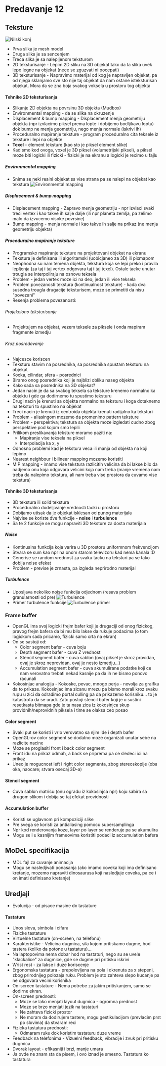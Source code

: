 # Predavanje 12

## Teksture
![Nilski konj](img/nilski-konj.png)
- Prva slika je mesh model
- Druga slika je sa sencenjem
- Treca slika je sa nalepljenom teksturom
- 2D teksturisanje - Lepim 2D sliku na 3D objekat tako da ta slika uvek lepo legne na objekat (nece se zguzvati ni pocepati)
- 3D teksturisanje - Napravimo materijal od kog je napravljen objekat, pa od njega sklanjamo sve sto nije taj objekat da nam ostane isteksturisan objekat. Mora da se zna boja svakog voksela u prostoru tog objekta

#### Tehnike 2D teksturisanja
- Slikanje 2D objekta na povrsinu 3D objekta (Mudbox)
- Environmental mapping - da se slika na okruzenje
- Displacement & bump mapping - Displacement menja geometriju objekta (npr izvlacimo piksel prema lopte i dobijemo bodljikavu loptu) dok bump ne menja geometriju, nego menja normale (iskrivi ih)
- Proceduralno mapiranje teksture - program proceduralno cita teksele iz teksture i lepi na objekte
- **Texel** - element teksture (kao sto je piksel element slike)
- Kad smo kod ovoga, voxel je 3D piksel (volumetrijski piksel), a piksel moze biti logicki ili fizicki - fizicki je na ekranu a logicki je recimo u fajlu

##### Environmental mapping
- Snima se neki realni objekat sa vise strana pa se nalepi na objekat kao tekstura
![Environmental mapping](img/environmental-mapping.png)

##### Displacement & bump mapping
- Displacement mapping - Zapravo menja geometriju - npr izvlaci svaki treci vertex i kao takve ih salje dalje (ili npr planeta zemlja, pa zelimo malo da izvucemo visoke povrsine)
- Bump mapping - menja normale i kao takve ih salje na prikaz (ne menja geometriju objekta)

##### Proceduralno mapiranje teksture
- Programsko mapiranje teksture na projektovani objekat na ekranu
- Tekstura je definisana ili algoritamski (uobicjaneo za 3D) ili pixmapom
- Neophodna su nam temena objekta, tekstura koja se lepi preko i pravila lepljenja (za taj i taj vertex odgovara taj i taj texel). Ostale tacke unutar trougla se interpoliraju na osnovu teksela
- Problem - jedan vertex moze ici na deo, jedan ili vise teksela
- Problem povezanosti tekstura (kontinualnost teksture) - kada dva susedna trougla drugacije teksturisem, moze se primetiti da nisu "povezani"
- Resenja problema povezanosti:

###### Projekciono teksturisanje
- Projektujem na objekat, vezem teksele za piksele i onda mapiram fragmente izmedju

###### Kroz posredovanje
- Najcesce koriscen
- Teksturu stavim na posrednika, sa posrednika spustam teksturu na objekat
- Kocka, cilindar, sfera - posrednici
- Biramo onog posrednika koji je najblizi obliku naseg objekta
- Kako sada sa posrednika na 3D objekat?
- Jedan nacin je da sa svakog teksela sa teksture krenemo normalno ka objektu i gde ga dodirnemo tu spustimo teksturu
- Drugi nacin je krenuti sa objekta normalno na teksturu i koga dotaknemo na teksturi to spustimo na objekat
- Treci nacin je krenuti iz centroida objekta krenuti radijalno ka teksturi
- Problem - aliasingom mozemo da promenimo pattern teksture
- Problem - perspektiva; tekstura sa objekta moze izgledati cudno zbog perspektive pod kojom smo lepili
- Prilikom preslikavanja teksture moramo paziti na:
    - Mapiranje vise teksela na piksel
    - Interpolacija ka x, y
- Odnosno problemi kad je tekstura veca ili manja od objekta na koji lepimo
- Nearest neighbour i bilinear mapping mozemo koristiti
- MIP mapping - imamo vise tekstura razlicitih velicina da bi lakse bilo da nadjemo onu koja odgovara velicini koja nam treba (manje vremena nam treba da nalepimo teksturu, ali nam treba vise prostora da cuvamo vise tekstura)

#### Tehnike 3D teksturisanja
- 3D tekstura ili solid tekstura
- Proceduralno dodeljivanje vrednosti tacki u prostoru
- Dobijamo utisak da je objekat isklesan od punog materijala
- Najvise se koriste dve funkcije - **noise** i **turbulence**
- Sa te 2 funkcije se mogu napraviti 3D teksture za dosta materijala

##### Noise
- Kontinualna funkcija koja varira u 3D prostoru uniformnom frekvencijom
- Stvara se sum kao npr na onom starom televizoru kad nema kanala :D
- Generise se random vrednost za svaku tacku na teksturi pa se tako dobija noise efekat
- Problem - previse je zrnasta, pa izgleda neprirodno materijal

##### Turbulence
- Uposljava nekoliko noise funkcija odjednom (resava problem granularnosti od pre)
![Turbulence](img/turbulence.png)
- Primer turbulence funkcije
![Turbulence primer](img/turbulence-primer.png)

### Frame buffer
- OpenGL ima svoj logicki frejm bafer koji je drugaciji od onog fizickog, pravog frejm bafera da bi mu bilo lakse da rukuje podacima (o tom logickom sada pricamo, fizicki samo crta na ekran)
- On se sastoji od:
    - Color segment bafer - cuva boju
    - Depth segment bafer - cuva Z vrednost
    - Stencil segment bafer - cuva sablon (ovaj piksel je skroz providan, ovaj je skroz neprovidan, ovaj je nesto izmedju...)
    - Accumulation segment bafer - cuva akumulirane podatke koji ce nam verovatno trebati nekad kasnije pa da ih ne bismo ponovo racunali
- Kokosinjac analogija - Kokoske, pevac, mnogo perja - nevolja za graifku da to prikaze. Kokosinjac ima zicanu mrezu pa bismo morali kroz svaku rupu u zici da odradimo portal culling pa da prikazemo korisniku... to je katastrofa da se uradi. Zato postoji stencil bafer koji je u sustini resetkasta bitmapa gde je ta nasa zica iz kokosinjca skup providnih/neprovidnih piksela i time se olaksa ceo posao

#### Color segment
- Svaki put se koristi i vrlo verovatno sa njim ide i depth bafer
- OpenGL-ov color segment se dodatno moze organizati unutar sebe na razlicite nacine
- Moze se proglasiti front i back color segment
- Front idu na prikaz odmah, a back se priprema pa ce sledeci ici na prikaz
- Uneo je mogucnost left i right color segmenta, zbog stereoskopije (oba oka, naocare; stvara osecaj 3D-a)

#### Stencil segment
- Cuva sablon matricu (onu ogradu iz kokosinjca npr) koju sabira sa drugom slikom i dobija se taj efekat providnosti

#### Accumulation buffer
- Koristi se uglavnom pri kompoziciji slike
- Pre svega se koristi za antialiasing pomocu supersamplinga
- Npr kod renderovanja koze, layer po layer se renderuje pa se akumulira
- Mogu se i u kasnijim frameovima koristiti podaci iz accumulation bafera

## MoDeL specifikacija
- MDL fajl za cuvanje animacija
- Mogu se nasledjivati ponasanja (ako imamo coveka koji ima definisano kretanje, mozemo napraviti dinosaurusa koji nasledjuje coveka, pa ce i on imati definisano kretanje)

## Uredjaji
- Evolucija - od pisace masine do tastature

#### Tastature
- Unos slova, simbola i cifara
- Fizicke tastature
- Virtuelne tastature (on-screen, na telefonu)
- Karakteristike - Velicina dugmica, sila kojom pritiskamo dugme, hod tastera (koliko da potone u tastaturu)...
- Na laptopovima nema dobar hod na tastaturi, nego su se uvele "klackalice" za dugmice, gde se dugme pri pritisku iskrivi
- Wrist rest - za lakse i duze koriscenje
- Ergonomska tastatura - prepolovljena na pola i okrenuta za x stepeni, zbog prirodnijeg polozaja ruku. Problem je sto zahteva slepo kucanje pa ne odgovara vecini korisnika
- On-screen tastature - Nema potrebe za jakim pritiskanjem, samo se dodirne ekran. 
- On-screen prednosti:
    - Moze se lako menjati layout dugmica - ogromna prednost
    - Moze se brzo menjati jezik na tastaturi
    - Ne zahteva fizicki prostor
    - Ne moram da dodirujem tastere, mogu gestikulacijom (prevlacim prst po slovima) da stvaram reci
- Fizicka tastatura prednosti:
    - Odmaram ruke dok koristim tastaturu duze vreme
- Feedback na telefonima - Vizuelni feedback, vibracije i zvuk pri pritisku dugmica
- Dvorak layout - efikasniji i brzi, manje umara
- Ja ovde ne znam sta da pisem, i ovo iznad je smesno. Tastatura ko tastatura